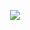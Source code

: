 <p align=center>
  <img src="https://github-readme-stats.vercel.app/api?username=zac694&count_private=true&theme=dark&hide_border=true&line_height=20&show_icons=true&hide_title=true&include_all_commits=true&hide=stars"/><br/>
</p>
